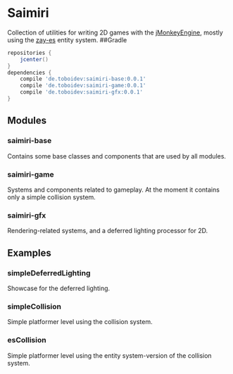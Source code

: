 # Saimiri
Collection of utilities for writing 2D games with the [jMonkeyEngine](https://github.com/jMonkeyEngine/jmonkeyengine), mostly using the [zay-es](https://github.com/jMonkeyEngine-Contributions/zay-es) entity system.
##Gradle
```groovy
repositories {
    jcenter()
}
dependencies {
    compile 'de.toboidev:saimiri-base:0.0.1'
    compile 'de.toboidev:saimiri-game:0.0.1'
    compile 'de.toboidev:saimiri-gfx:0.0.1'
}
```
## Modules
### saimiri-base
Contains some base classes and components that are used by all modules.
### saimiri-game
Systems and components related to gameplay. At the moment it contains only a simple collision system.
### saimiri-gfx
Rendering-related systems, and a deferred lighting processor for 2D.

## Examples
### simpleDeferredLighting
Showcase for the deferred lighting.
### simpleCollision
Simple platformer level using the collision system.
### esCollision
Simple platformer level using the entity system-version of the collision system.
